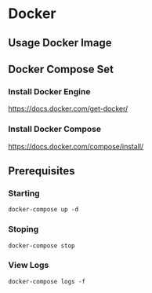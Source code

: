 # Docker

## Usage Docker Image



## Docker Compose Set

### Install Docker Engine
https://docs.docker.com/get-docker/

### Install Docker Compose
https://docs.docker.com/compose/install/

## Prerequisites

### Starting 
```
docker-compose up -d
```

### Stoping 
```
docker-compose stop
```

### View Logs 
```
docker-compose logs -f
```